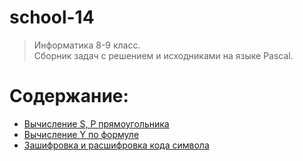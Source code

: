# school-14
>Информатика 8-9 класс.  
Сборник задач с решением и исходниками на языке Pascal.

# Содержание:  
- [Вычисление S, P прямоугольника](https://github.com/ialeksii/school-14/tree/main/%D0%92%D1%8B%D1%87%D0%B8%D1%81%D0%BB%D0%B5%D0%BD%D0%B8%D0%B5%20S%2C%20P%20%D0%BF%D1%80%D1%8F%D0%BC%D0%BE%D1%83%D0%B3%D0%BE%D0%BB%D1%8C%D0%BD%D0%B8%D0%BA%D0%B0)  
- [Вычисление Y по формуле](https://github.com/ialeksii/school-14/tree/main/%D0%92%D1%8B%D1%87%D0%B8%D1%81%D0%BB%D0%B5%D0%BD%D0%B8%D0%B5%20Y%20%D0%BF%D0%BE%20%D1%84%D0%BE%D1%80%D0%BC%D1%83%D0%BB%D0%B5)  
- [Зашифровка и расшифровка кода символа](https://github.com/ialeksii/school-14/tree/main/%D0%97%D0%B0%D1%88%D0%B8%D1%84%D1%80%D0%BE%D0%B2%D0%BA%D0%B0%20%D0%B8%20%D1%80%D0%B0%D1%81%D1%88%D0%B8%D1%84%D1%80%D0%BE%D0%B2%D0%BA%D0%B0%20%D0%BA%D0%BE%D0%B4%D0%B0%20%D1%81%D0%B8%D0%BC%D0%B2%D0%BE%D0%BB%D0%B0)  
